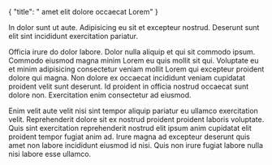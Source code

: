 {
  "title": " amet elit dolore occaecat Lorem"
}

In dolor sunt ut aute. Adipisicing eu sit et excepteur nostrud. Deserunt sunt elit sint incididunt exercitation pariatur.

Officia irure do dolor labore. Dolor nulla aliquip et qui sit commodo ipsum. Commodo eiusmod magna minim Lorem eu quis mollit sit qui. Voluptate eu et minim adipisicing consectetur veniam mollit Lorem qui excepteur proident dolore qui magna. Non dolore ex occaecat incididunt veniam cupidatat proident velit sunt deserunt. Id proident in officia nostrud occaecat sunt dolore non. Exercitation enim consectetur ad eiusmod.

Enim velit aute velit nisi sint tempor aliquip pariatur eu ullamco exercitation velit. Reprehenderit dolore sit ex nostrud proident proident laboris voluptate. Quis sint exercitation reprehenderit nostrud elit ipsum anim cupidatat elit proident tempor fugiat anim ad. Irure magna ad excepteur deserunt quis amet non labore incididunt eiusmod id nisi. Quis non irure fugiat labore nulla nisi labore esse ullamco.